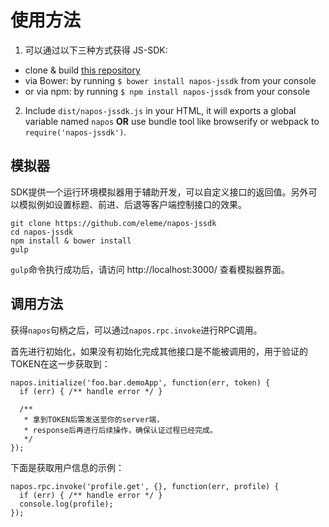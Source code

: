 # 使用方法

1. 可以通过以下三种方式获得 JS-SDK:
  - clone & build [this repository](https://github.com/eleme/napos-jssdk)
  - via Bower: by running `$ bower install napos-jssdk` from your console
  - or via npm: by running `$ npm install napos-jssdk` from your console
2. Include `dist/napos-jssdk.js` in your HTML, it will exports a global variable named `napos` **OR** use bundle tool like browserify or webpack to `require('napos-jssdk')`.

## 模拟器

SDK提供一个运行环境模拟器用于辅助开发，可以自定义接口的返回值。另外可以模拟例如设置标题、前进、后退等客户端控制接口的效果。

```
git clone https://github.com/eleme/napos-jssdk
cd napos-jssdk
npm install & bower install
gulp
```

`gulp`命令执行成功后，请访问 http://localhost:3000/ 查看模拟器界面。

## 调用方法

获得`napos`句柄之后，可以通过`napos.rpc.invoke`进行RPC调用。

首先进行初始化，如果没有初始化完成其他接口是不能被调用的，用于验证的TOKEN在这一步获取到：
```
napos.initialize('foo.bar.demoApp', function(err, token) {
  if (err) { /** handle error */ }
  
  /**
   * 拿到TOKEN后需发送至你的server端，
   * response后再进行后续操作，确保认证过程已经完成。
   */
});
```

下面是获取用户信息的示例：
```
napos.rpc.invoke('profile.get', {}, function(err, profile) {
  if (err) { /** handle error */ }
  console.log(profile);
});
```
